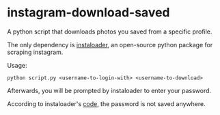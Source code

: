 # instagram-download-saved
A python script that downloads photos you saved from a specific profile.

The only dependency is [instaloader](https://instaloader.github.io/), an open-source python package for scraping instagram.

Usage:

    python script.py <username-to-login-with> <username-to-download>
    
Afterwards, you will be prompted by instaloader to enter your password.

According to instaloader's [code](https://github.com/instaloader/instaloader), the password is not saved anywhere.
